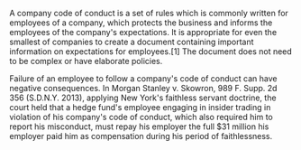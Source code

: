 A company code of conduct is a set of rules which is commonly written for employees of a company, which protects the business and informs the employees of the company's expectations. 
It is appropriate for even the smallest of companies to create a document containing important information on expectations for employees.[1] The document does not need to be complex or have elaborate policies.

Failure of an employee to follow a company's code of conduct can have negative consequences. In Morgan Stanley v. Skowron, 989 F. Supp. 2d 356 (S.D.N.Y. 2013), 
applying New York's faithless servant doctrine, the court held that a hedge fund's employee engaging in insider trading in violation of his company's code of conduct,
which also required him to report his misconduct, must repay his employer the full $31 million his employer paid him as compensation during his period of faithlessness.
